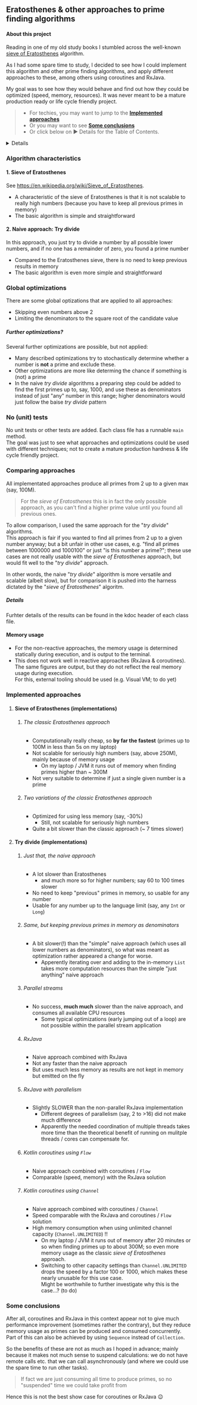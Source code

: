 ## Eratosthenes & other approaches to prime finding algorithms

<summary>

#### About this project
Reading in one of my old study books I stumbled across the well-known [sieve of Eratosthenes](https://en.wikipedia.org/wiki/Sieve_of_Eratosthenes) algorithm.

As I had some spare time to study, I decided to see how I could implement this algorithm and other prime finding algorithms, and apply different approaches to these, among others using coroutines and RxJava.  

My goal was to see how they would behave and find out how they could be optimized (speed, memory, resources).
It was never meant to be a mature production ready or life cycle friendly project.

> * For techies, you may want to jump to the **[Implemented approaches](#implemented-approaches)**  
> * Or you may want to see **[Some conclusions](#some-conclusions)**  
> * Or click below on ► Details for the Table of Contents.

<details>

##### Table of Contents
* [Eratosthenes & other approaches to prime finding algorithms](#eratosthenes--other-approaches-to-prime-finding-algorithms)
  * [Algorithm characteristics](#algorithm-characteristics)
    * [1. Sieve of Eratosthenes](#1-sieve-of-eratosthenes)
    * [2. Naive approach: Try divide](#2-naive-approach-try-divide)
  * [Global optimizations](#global-optimizations)
    * [Further optimizations?](#further-optimizations)
  * [No (unit) tests](#no-unit-tests)
  * [Comparing approaches](#comparing-approaches)
    * [Details](#details)
    * [Memory usage](#memory-usage)
  * [Implemented approaches](#implemented-approaches)
    * [1. Sieve of Eratosthenes](#sieve-of-eratosthenes-implementations)
      * [The classic Eratosthenes approach](#the-classic-eratosthenes-approach)
      * [Two variations of the classic Eratosthenes approach](#two-variations-of-the-classic-eratosthenes-approach)
    * [2. Try divide](#try-divide-implementations)
      * [Just that, the naive approach](#just-that-the-naive-approach)
      * [Same, but keeping previous primes in memory as denominators](#same-but-keeping-previous-primes-in-memory-as-denominators)
      * [Parallel streams](#parallel-streams)
      * [RxJava](#rxjava)
      * [RxJava with parallelism](#rxjava-with-parallelism)
      * [Kotlin coroutines using Flow](#kotlin-coroutines-using-flow)
      * [Kotlin coroutines using Channel](#kotlin-coroutines-using-channel)
  * [Some conclusions](#some-conclusions)

</details>

</summary>

### Algorithm characteristics
#### 1. Sieve of Eratosthenes
See https://en.wikipedia.org/wiki/Sieve_of_Eratosthenes.
* A characteristic of the sieve of Eratosthenes is that it is not scalable to really high numbers (because you have to keep all previous primes in memory)
* The basic algorithm is simple and straightforward

#### 2. Naive approach: Try divide
In this approach, you just try to divide a number by all possible lower numbers, and if no one has a remainder of zero, you found a prime number
* Compared to the Eratosthenes sieve, there is no need to keep previous results in memory
* The basic algorithm is even more simple and straightforward 

### Global optimizations
There are some global optizations that are applied to all approaches:
* Skipping even numbers above 2
* Limiting the denominators to the square root of the candidate value

##### Further optimizations?
Several further optimizations are possible, but not applied:
* Many described optimizations try to stochastically determine whether a number is **not** a prime and exclude these.
* Other optimizations are more like determing the chance if something is (not) a prime
* In the naive *try divide* algorithms a preparing step could be added to find the first primes up to, say, 1000, and use these as denominators instead of just "any" number in this range; higher denominators would just follow the baise *try divide* pattern

### No (unit) tests
No unit tests or other tests are added. Each class file has a runnable `main` method.  
The goal was just to see what approaches and optimizations could be used with different techniques; not to create a mature production hardness & life cycle friendly project.

### Comparing approaches
All implementated approaches produce all primes from 2 up to a given max (say, 100M).
> For the *sieve of Eratosthenes* this is in fact the only possible approach, as you can't find a higher prime value until you found all previous ones.

To allow comparison, I used the same approach for the "*try divide*" algorithms.  
This approach is fair if you wanted to find all primes from 2 up to a given number anyway; but a bit unfair in other use cases, e.g. "find all primes between 1000000 and 1000100" or just "is this number a prime?"; these use cases are not really usable with the *sieve of Eratosthenes* approach, but would fit well to the "*try divide*" approach.

In other words, the naive "*try divide*" algorithm is more versatile and scalable (albeit slow), but for comparison it is pushed into the harness dictated by the "*sieve of Eratosthenes*" algoritm.

##### Details
Furhter details of the results can be found in the kdoc header of each class file.

#### Memory usage
* For the non-reactive approaches, the memory usage is determined statically during execution, and is output to the terminal.
* This does not work well in reactive approaches (RxJava & coroutines). The same figures are output, but they do not reflect the real memory usage during execution.  
For this, external tooling should be used (e.g. Visual VM; to do yet)

### Implemented approaches
1. #### Sieve of Eratosthenes (implementations)
   1. ###### The classic Eratosthenes approach
      * Computationally really cheap, so **by far the fastest** (primes up to 100M in less than 5s on my laptop)
      * Not scalable for seriously high numbers (say, above 250M), mainly because of memory usage
         * On my laptop / JVM it runs out of memory when finding primes higher than ~ 300M
      * Not very suitable to determine if just a single given number is a prime
   2. ###### Two variations of the classic Eratosthenes approach
      * Optimized for using less memory (say, -30%)
         * Still, not scalable for seriously high numbers
      * Quite a bit slower than the classic approach (~ 7 times slower)

2. #### Try divide (implementations)
   1. ###### Just that, the naive approach
      * A lot slower than Eratosthenes
          * and much more so for higher numbers; say 60 to 100 times slower
      * No need to keep "previous" primes in memory, so usable for any number
      * Usable for any number up to the language limit (say, any `Int` or `Long`)
   2. ###### Same, but keeping previous primes in memory as denominators
      * A bit slower(!) than the "simple" naive approach (which uses all lower numbers as denominators), so what was meant as optimization rather appeared a change for worse.
        * Apperently iterating over and adding to the in-memory `List` takes more computation resources than the simple "just anything" naive approach
   3. ###### Parallel streams
      * No success, **much much** slower than the naive approach, and consumes all available CPU resources
         * Some typical optimizations (early jumping out of a loop) are not possible within the parallel stream application
   4. ###### RxJava
      * Naive approach combined with RxJava
      * Not any faster than the naive approach
      * But uses much less memory as results are not kept in memory but emitted on the fly
   5. ###### RxJava with parallelism
      * Slightly SLOWER than the non-parallel RxJava implementation
         * Different degrees of parallelism (say, 2 to >16) did not make much difference
         * Apparently the needed coordination of multiple threads takes more time than the theoretical benefit of running on mulitple threads / cores can compensate for.
   6. ###### Kotlin coroutines using `Flow`
      * Naive approach combined with coroutines / `Flow`
      * Comparable (speed, memory) with the RxJava solution
   7. ###### Kotlin coroutines using `Channel`
      * Naive approach combined with coroutines / `Channel`
      * Speed comparable with the RxJava and coroutines / `Flow` solution
      * High memory consumption when using unlimited channel capacity (`Channel.UNLIMITED`) !!
         * On my laptop / JVM it runs out of memory after 20 minutes or so when finding primes up to about 300M; so even more memory usage as the classic *sieve of Eratosthenes* approach.
         * Switching to other capacity settings than `Channel.UNLIMITED` drops the speed by a factor 100 or 1000, which makes these nearly unusable for this use case.  
Might be worthwhile to further investigate why this is the case...? (to do)

### Some conclusions
After all, coroutines and RxJava in this context appear not to give much performance improvement (sometimes rather the contrary), but they reduce memory usage as primes can be produced and consumed concurrently.
Part of this can also be achieved by using `Sequence` instead of `Collection`. 

So the benefits of these are not as much as I hoped in advance; mainly because it makes not much sense to suspend calculations: we do not have remote calls etc. that we can call asynchronously (and where we could use the spare time to run other tasks).
> If fact we are just consuming all time to produce primes, so no "suspended" time we could take profit from

Hence this is not the best show case for coroutines or RxJava 😉
